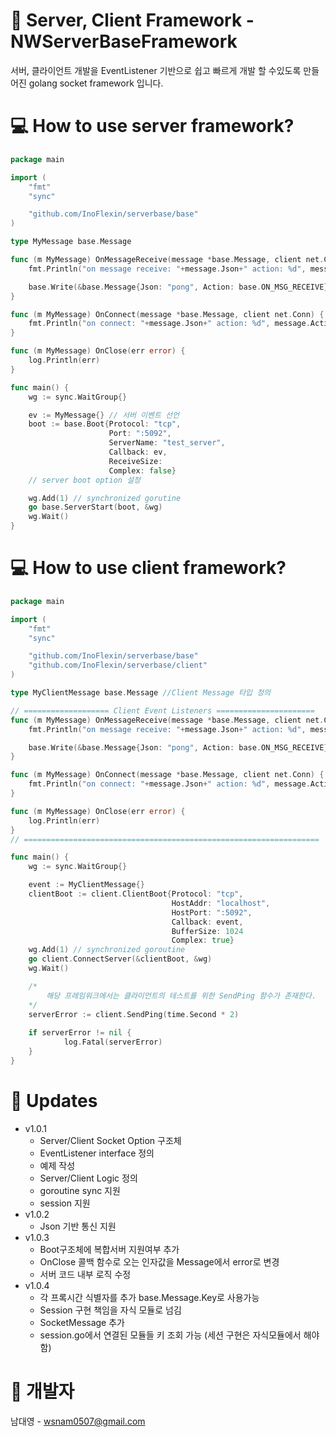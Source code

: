 # 🏬 Server, Client Framework - NWServerBaseFramework
서버, 클라이언트 개발을 EventListener 기반으로 쉽고 빠르게 개발 할 수있도록 만들어진  golang socket framework 입니다.  

# 💻 How to use server framework?
```go
package main

import (
    "fmt"
    "sync"

    "github.com/InoFlexin/serverbase/base"
)

type MyMessage base.Message

func (m MyMessage) OnMessageReceive(message *base.Message, client net.Conn) {
	fmt.Println("on message receive: "+message.Json+" action: %d", message.Action)

	base.Write(&base.Message{Json: "pong", Action: base.ON_MSG_RECEIVE}, client)
}

func (m MyMessage) OnConnect(message *base.Message, client net.Conn) {
	fmt.Println("on connect: "+message.Json+" action: %d", message.Action)
}

func (m MyMessage) OnClose(err error) {
	log.Println(err)
}

func main() {
	wg := sync.WaitGroup{} 

	ev := MyMessage{} // 서버 이벤트 선언
	boot := base.Boot{Protocol: "tcp",
                      Port: ":5092",
                      ServerName: "test_server",
                      Callback: ev,
                      ReceiveSize: 
                      Complex: false}
	// server boot option 설정

	wg.Add(1) // synchronized gorutine
	go base.ServerStart(boot, &wg)
	wg.Wait()
}
```

# 💻 How to use client framework?
```go
package main

import (
	"fmt"
	"sync"

	"github.com/InoFlexin/serverbase/base"
	"github.com/InoFlexin/serverbase/client"
)

type MyClientMessage base.Message //Client Message 타입 정의

// =================== Client Event Listeners ======================
func (m MyMessage) OnMessageReceive(message *base.Message, client net.Conn) {
	fmt.Println("on message receive: "+message.Json+" action: %d", message.Action)

	base.Write(&base.Message{Json: "pong", Action: base.ON_MSG_RECEIVE}, client)
}

func (m MyMessage) OnConnect(message *base.Message, client net.Conn) {
	fmt.Println("on connect: "+message.Json+" action: %d", message.Action)
}

func (m MyMessage) OnClose(err error) {
	log.Println(err)
}
// ==================================================================

func main() {
    wg := sync.WaitGroup{}

    event := MyClientMessage{}
    clientBoot := client.ClientBoot{Protocol: "tcp",
                                    HostAddr: "localhost",
                                    HostPort: ":5092",
                                    Callback: event, 
                                    BufferSize: 1024
                                    Complex: true}		
    wg.Add(1) // synchronized goroutine
    go client.ConnectServer(&clientBoot, &wg)
    wg.Wait()

    /*
        해당 프레임워크에서는 클라이언트의 테스트를 위한 SendPing 함수가 존재한다.
    */
    serverError := client.SendPing(time.Second * 2)
    
    if serverError != nil {
            log.Fatal(serverError)
    }
}
```

# 📂 Updates
- v1.0.1
    - Server/Client Socket Option 구조체
    - EventListener interface 정의
    - 예제 작성
    - Server/Client Logic 정의
    - goroutine sync 지원
    - session 지원
- v1.0.2
    - Json 기반 통신 지원
- v1.0.3
    - Boot구조체에 복합서버 지원여부 추가
    - OnClose 콜백 함수로 오는 인자값을 Message에서 error로 변경
    - 서버 코드 내부 로직 수정
- v1.0.4
    - 각 프록시간 식별자를 추가 base.Message.Key로 사용가능
    - Session 구현 책임을 자식 모듈로 넘김
    - SocketMessage 추가
    - session.go에서 연결된 모듈들 키 조회 가능 (세션 구현은 자식모듈에서 해야함)

# 🙋‍ 개발자
남대영 - wsnam0507@gmail.com
